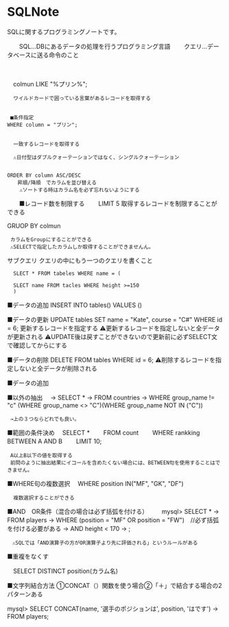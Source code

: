 # SQLNote
SQLに関するプログラミングノートです。



　　SQL…DBにあるデータの処理を行うプログラミング言語
　　クエリ…データベースに送る命令のこと

　　
  
  　colmun LIKE "%プリン%";
   
      ワイルドカードで囲っている言葉があるレコードを取得する
      
      
     ■条件指定
    WHERE column = "プリン";
    
    
      一致するレコードを取得する
      
      ⚠日付型はダブルクォーテーションではなく、シングルクォーテーション
      
      
    ORDER BY column ASC/DESC
    　　昇順/降順　でカラムを並び替える
        ⚠ソートする時はカラム名を必ず忘れないようにする



　　■レコード数を制限する
　　LIMIT 5
      取得するレコードを制限することができる
      
      
      
      
   GRUOP BY colmun
   
     カラムをGroupにすることができる
     ⚠SELECTで指定したカラムしか取得することができませんん。
     
     
   サブクエリ
      クエリの中にもう一つのクエリを書くこと
   
      SLECT * FROM tabeles WHERE name = (
      
      SLECT name FROM tacles WHERE height >=150
      )


  ■データの追加
    INSERT INTO tables() VALUES ()
    
  ■データの更新
    UPDATE tables SET name = "Kate", course = "C#" WHERE id = 6;
      更新するレコードを指定する
      ⚠更新するレコードを指定しないと全データが更新される
      ⚠UPDATE後は戻すことができないので更新前に必ずSELECT文で確認してからにする
  
  ■データの削除
    DELETE FROM tables WHERE id = 6;
    ⚠削除するレコードを指定しないと全データが削除される
      
  ■データの追加
  
  
  
  ■以外の抽出
  　-> SELECT *
    -> FROM countries
    -> WHERE group_name != "c" (WHERE group_name <> "C")(WHERE group_name NOT IN ("C"))

     →上の３つならどれでも良い。
     
     
  ■範囲の条件決め
  　SELECT *
　　FROM count
　　WHERE rankking BETWEEN A AND B
　　LIMIT 10;
    
     A以上B以下の値を取得する
     前問のように抽出結果にイコールを含めたくない場合には、BETWEEN句を使用することはできません。
     
     
   ■WHERE句の複数選択
   　WHERE position IN("MF", "GK", "DF")
    
      
      複数選択することができる
      
      
   ■AND　OR条件（混合の場合は必ず括弧を付ける）
   　　mysql> SELECT *
    -> FROM players
    -> WHERE (position = "MF" OR position = "FW")　//必ず括弧を付ける必要がある
    -> AND height < 170
    -> ;
    
    　⚠SQLでは「AND演算子の方がOR演算子より先に評価される」というルールがある
     
     
  ■重複をなくす
  
  　SELECT DISTINCT position(カラム名)
   
   
 ■文字列結合方法
  ①CONCAT（）関数を使う場合②「＋」で結合する場合の2パターンある
 
 mysql> SELECT CONCAT(name, '選手のポジションは', position, 'はです')
     -> FROM players;
   
   　
      
      
     
     
   
  
     



  　
    
